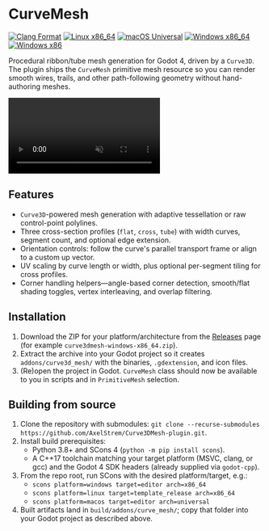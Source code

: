 # CurveMesh

[![Clang Format](https://img.shields.io/github/actions/workflow/status/AxelStrem/Curve3DMesh-plugin/clang-format.yml?branch=main&label=clang-format&logo=github)](https://github.com/AxelStrem/Curve3DMesh-plugin/actions/workflows/clang-format.yml?query=branch%3Amain)
[![Linux x86_64](https://img.shields.io/github/actions/workflow/status/AxelStrem/Curve3DMesh-plugin/build-linux.yml?branch=main&label=linux%20x86_64&logo=linux&style=flat)](https://github.com/AxelStrem/Curve3DMesh-plugin/actions/workflows/build-linux.yml?query=branch%3Amain)
[![macOS Universal](https://img.shields.io/github/actions/workflow/status/AxelStrem/Curve3DMesh-plugin/build-macos.yml?branch=main&label=macOS%20universal&logo=apple&style=flat)](https://github.com/AxelStrem/Curve3DMesh-plugin/actions/workflows/build-macos.yml?query=branch%3Amain)
[![Windows x86_64](https://img.shields.io/github/actions/workflow/status/AxelStrem/Curve3DMesh-plugin/build-windows-x86_64.yml?branch=main&label=windows%20x86_64&logo=windows)](https://github.com/AxelStrem/Curve3DMesh-plugin/actions/workflows/build-windows-x86_64.yml?query=branch%3Amain)
[![Windows x86](https://img.shields.io/github/actions/workflow/status/AxelStrem/Curve3DMesh-plugin/build-windows-x86.yml?branch=main&label=windows%20x86&logo=windows)](https://github.com/AxelStrem/Curve3DMesh-plugin/actions/workflows/build-windows-x86.yml?query=branch%3Amain)

Procedural ribbon/tube mesh generation for Godot 4, driven by a `Curve3D`. The plugin ships the `CurveMesh` primitive mesh resource so you can render smooth wires, trails, and other path-following geometry without hand-authoring meshes.

<video src="https://github.com/user-attachments/assets/0b5239bb-c7e9-4087-aa07-f2b9bb53786d" controls muted loop playsinline style="max-width:100%;height:auto;">
  Your browser does not support the video tag. Watch the demo instead:
  https://github.com/user-attachments/assets/0b5239bb-c7e9-4087-aa07-f2b9bb53786d
</video>

## Features

- `Curve3D`-powered mesh generation with adaptive tessellation or raw control-point polylines.
- Three cross-section profiles (`flat`, `cross`, `tube`) with width curves, segment count, and optional edge extension.
- Orientation controls: follow the curve's parallel transport frame or align to a custom up vector.
- UV scaling by curve length or width, plus optional per-segment tiling for cross profiles.
- Corner handling helpers—angle-based corner detection, smooth/flat shading toggles, vertex interleaving, and overlap filtering.

## Installation

1. Download the ZIP for your platform/architecture from the [Releases](https://github.com/AxelStrem/Curve3DMesh-plugin/releases) page (for example `curve3dmesh-windows-x86_64.zip`).
2. Extract the archive into your Godot project so it creates `addons/curve3d_mesh/` with the binaries, `.gdextension`, and icon files.
3. (Re)open the project in Godot.
`CurveMesh` class should now be available to you in scripts and in `PrimitiveMesh` selection.

## Building from source

1. Clone the repository with submodules: `git clone --recurse-submodules https://github.com/AxelStrem/Curve3DMesh-plugin.git`.
2. Install build prerequisites:
	- Python 3.8+ and SCons 4 (`python -m pip install scons`).
	- A C++17 toolchain matching your target platform (MSVC, clang, or gcc) and the Godot 4 SDK headers (already supplied via `godot-cpp`).
3. From the repo root, run SCons with the desired platform/target, e.g.:
	- `scons platform=windows target=editor arch=x86_64`
	- `scons platform=linux target=template_release arch=x86_64`
	- `scons platform=macos target=editor arch=universal`
4. Built artifacts land in `build/addons/curve_mesh/`; copy that folder into your Godot project as described above.

